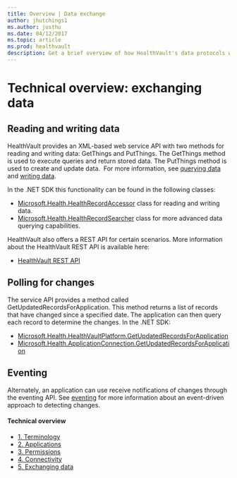 ```yaml
---
title: Overview | Data exchange
author: jhutchings1
ms.author: justhu
ms.date: 04/12/2017
ms.topic: article
ms.prod: healthvault
description: Get a brief overview of how HealthVault's data protocols work. 
---
```


Technical overview: exchanging data
===================================

Reading and writing data
------------------------

HealthVault provides an XML-based web service API with two methods for reading and writing data: GetThings and PutThings. The GetThings method is used to execute queries and return stored data. The PutThings method is used to create and update data.  For more information, see <a href="/healthvault/concepts/xml-api/querying-data" id="PageContent_13983_9">querying data</a> and <a href="/healthvault/concepts/xml-api/writing-data" id="PageContent_13983_10">writing data</a>.

In the .NET SDK this functionality can be found in the following classes:

-   [Microsoft.Health.HealthRecordAccessor](https://docs.microsoft.com/en-us/dotnet/api/microsoft.health.healthrecordaccessor) class for reading and writing data.
-   [Microsoft.Health.HealthRecordSearcher](https://docs.microsoft.com/en-us/dotnet/api/microsoft.health.healthrecordsearcher) class for more advanced data querying capabilities.

HealthVault also offers a REST API for certain scenarios. More information about the HealthVault REST API is available here: 
- [HealthVault REST API](https://docs.microsoft.com/en-us/rest/healthvault/)

Polling for changes
-------------------

The service API provides a method called GetUpdatedRecordsForApplication. This method returns a list of records that have changed since a specified date. The application can then query each record to determine the changes. In the .NET SDK:

-   [Microsoft.Health.HealthVaultPlatform.GetUpdatedRecordsForApplication](https://docs.microsoft.com/en-us/dotnet/api/microsoft.health.healthvaultplatform.getupdatedrecordsforapplication)
-   [Microsoft.Health.ApplicationConnection.GetUpdatedRecordsForApplication](https://docs.microsoft.com/en-us/dotnet/api/microsoft.health.applicationconnection.getupdatedrecordsforapplication)

Eventing
--------

Alternately, an application can use receive notifications of changes through the eventing API. See <a href="/healthvault/concepts/connectivity/subscribing-to-events" id="PageContent_13983_11">eventing</a> for more information about an event-driven approach to detecting changes.

<span id="singleColInThreeColLayout"></span>

#### Technical overview

-   <a href="technical-overview.md" id="RightRailLinkListSection_14123_7">1. Terminology</a>
-   <a href="technical-overview-applications.md" id="RightRailLinkListSection_14123_18">2. Applications</a>
-   <a href="technical-overview-permissions.md" id="RightRailLinkListSection_14123_8">3. Permissions</a>
-   <a href="technical-overview-connectivity.md" id="RightRailLinkListSection_14123_9">4. Connectivity</a>
-   <a href="technical-overview-exchanging-data.md" id="RightRailLinkListSection_14123_10">5. Exchanging data</a>
